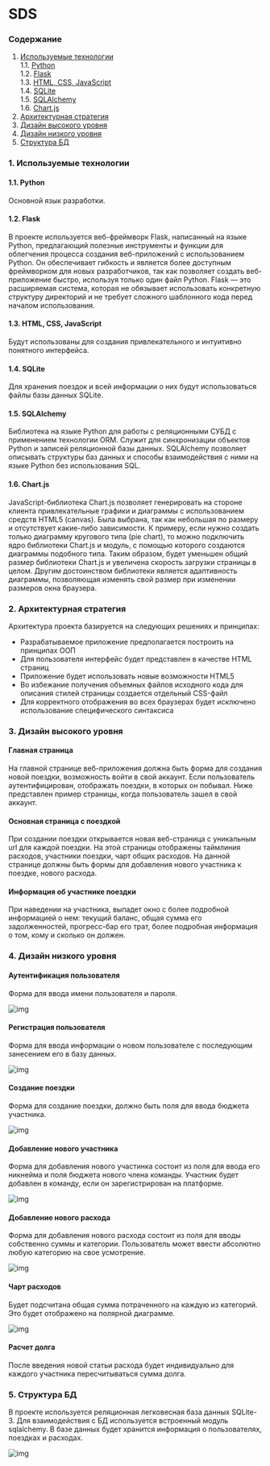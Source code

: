 # SDS

### Содержание
1. [Используемые технологии](#1) <br>
    1.1. [Python](#1.1) <br>
    1.2. [Flask](#1.2) <br>
    1.3. [HTML, CSS, JavaScript](#1.3) <br>
    1.4. [SQLite](#1.4) <br>
    1.5. [SQLAlchemy](#1.5) <br>
    1.6. [Chart.js](#1.6)
2. [Архитектурная стратегия](#2)
3. [Дизайн высокого уровня](#3)
4. [Дизайн низкого уровня](#4)
5. [Структура БД](#5) <br>

### 1. Используемые технологии <a name="1"></a>
#### 1.1. Python <a name="1.1"></a>
Основной язык разработки.

#### 1.2. Flask <a name="1.2"></a>
В проекте используется веб-фреймворк Flask, написанный на языке Python, предлагающий полезные инструменты и функции для облегчения процесса создания веб-приложений с использованием Python. Он обеспечивает гибкость и является более доступным фреймворком для новых разработчиков, так как позволяет создать веб-приложение быстро, используя только один файл Python. Flask — это расширяемая система, которая не обязывает использовать конкретную структуру директорий и не требует сложного шаблонного кода перед началом использования.

#### 1.3. HTML, CSS, JavaScript <a name="1.3"></a>
Будут использованы для создания привлекательного и интуитивно понятного интерфейса.

#### 1.4. SQLite <a name="1.4"></a>
Для хранения поездок и всей информации о них будут использоваться файлы базы  данных SQLite.

#### 1.5. SQLAlchemy <a name="1.5"></a>
Библиотека на языке Python для работы с реляционными СУБД с применением технологии ORM. Служит для синхронизации объектов Python и записей реляционной базы данных. SQLAlchemy позволяет описывать структуры баз данных и способы взаимодействия с ними на языке Python без использования SQL.

#### 1.6. Chart.js <a name="1.6"></a>
JavaScript-библиотека Chart.js позволяет генерировать на стороне клиента привлекательные графики и диаграммы с использованием средств HTML5 (canvas). Была выбрана, так как небольшая по размеру и отсутствует какие-либо зависимости. К примеру, если нужно создать только диаграмму кругового типа (pie chart), то можно подключить ядро библиотеки Chart.js и модуль, с помощью которого создаются диаграммы подобного типа. Таким образом, будет уменьшен общий размер библиотеки Chart.js и увеличена скорость загрузки страницы в целом. Другим достоинством библиотеки является адаптивность диаграммы, позволяющая изменять свой размер при изменении размеров окна браузера.

### 2. Архитектурная стратегия <a name="2"></a>

Архитектура проекта базируется на следующих решениях и принципах:

 * Разрабатываемое приложение предполагается построить на принципах ООП
 * Для пользователя интерфейс будет представлен в качестве HTML страниц
 * Приложение будет использовать новые возможности HTML5
 * Во избежание получения объемных файлов исходного кода для описания стилей страницы создается отдельный CSS-файл
 * Для корректного отображения во всех браузерах будет исключено использование специфического синтаксиса

### 3. Дизайн высокого уровня <a name="3"></a>

#### Главная страница

На главной странице веб-приложения должна быть форма для создания новой поездки, возможность войти в свой аккаунт. Если пользователь аутентифицирован, отображать поездки, в которых он побывал. Ниже представлен пример страницы, когда пользователь зашел в свой аккаунт.

#### Основная страница с поездкой

При создании поездки открывается новая веб-страница с уникальным url для каждой поездки. На этой страницы отображены таймлиния расходов, участники поездки, чарт общих расходов. На данной странице должны быть формы для добавления нового участника к поездке, нового расхода.

####  Информация об участнике поездки

При наведении на участника, выпадет окно с более подробной информацией о нем: текущий баланс, общая сумма его задолженностей, прогресс-бар его трат, более подробная информация о том, кому и сколько он должен.

### 4. Дизайн низкого уровня <a name="4"></a>

#### Аутентификация пользователя

Форма для ввода имени пользователя и пароля.

![img](https://github.com/veronika-suprunovich/dividexp/blob/main/docs/img/login.PNG)

#### Регистрация пользователя

Форма для ввода информации о новом пользователе с последующим занесением его в базу данных.

![img](https://github.com/veronika-suprunovich/dividexp/blob/main/docs/img/registration.PNG)

#### Создание поездки

Форма для создание поездки, должно быть поля для ввода бюджета участника.

![img](https://github.com/veronika-suprunovich/dividexp/blob/main/docs/img/home_screen.png)

#### Добавление нового участника

Форма для добавления нового участинка состоит из поля для ввода его никнейма и поля бюджета нового члена команды. Участник будет добавлен в команду, если он зарегистрирован на платформе.

![img](https://github.com/veronika-suprunovich/dividexp/blob/main/docs/img/add_new_member_form.PNG)

#### Добавление нового расхода

Форма для добавления нового расхода состоит из поля для вводы собственно суммы и категории. Пользователь может ввести абсолютно любую категорию на свое усмотрение.

![img](https://github.com/veronika-suprunovich/dividexp/blob/main/docs/img/add_expense_form.PNG)

#### Чарт расходов

Будет подсчитана общая сумма потраченного на каждую из категорий. Это будет отображено на полярной диаграмме.

![img](https://github.com/veronika-suprunovich/dividexp/blob/main/docs/img/trip.png)

#### Расчет долга

После введения новой статьи расхода будет индивидуально для каждого участника пересчитываться сумма долга.

### 5. Структура БД <a name="5"></a>
В проекте используется реляционная легковесная база данных SQLite-3. Для взаимодействия с БД используется встроенный модуль sqlalchemy. В базе данных будет хранится информация о пользователях, поездках и расходах.

![img](https://github.com/veronika-suprunovich/dividexp/blob/main/docs/img/ERD.PNG)
